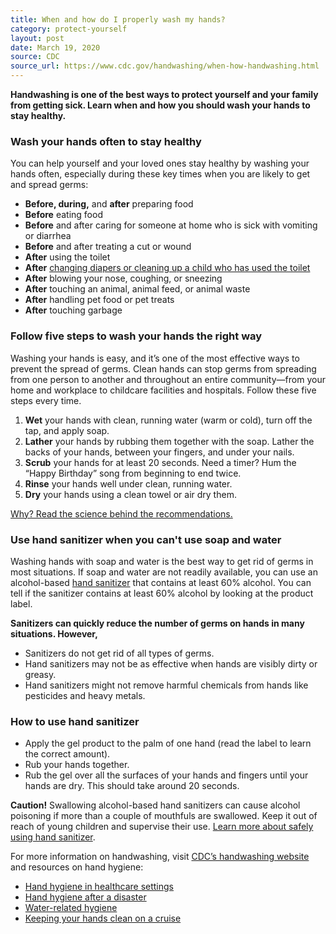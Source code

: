 ```yaml
---
title: When and how do I properly wash my hands?
category: protect-yourself
layout: post
date: March 19, 2020
source: CDC
source_url: https://www.cdc.gov/handwashing/when-how-handwashing.html
---
```


**Handwashing is one of the best ways to protect yourself and your family from getting sick. Learn when and how you should wash your hands to stay healthy.**

### Wash your hands often to stay healthy

You can help yourself and your loved ones stay healthy by washing your hands often, especially during these key times when you are likely to get and spread germs:
* **Before, during,** and **after** preparing food
* **Before** eating food
* **Before** and after caring for someone at home who is sick with vomiting or diarrhea
* **Before** and after treating a cut or wound
* **After** using the toilet
* **After** [changing diapers or cleaning up a child who has used the toilet](https://www.cdc.gov/healthywater/hygiene/diapering/index.html)
* **After** blowing your nose, coughing, or sneezing
* **After** touching an animal, animal feed, or animal waste
* **After** handling pet food or pet treats
* **After** touching garbage

### Follow five steps to wash your hands the right way

Washing your hands is easy, and it’s one of the most effective ways to prevent the spread of germs. Clean hands can stop germs from spreading from one person to another and throughout an entire community—from your home and workplace to childcare facilities and hospitals.
Follow these five steps every time.
1. **Wet** your hands with clean, running water (warm or cold), turn off the tap, and apply soap.
2. **Lather** your hands by rubbing them together with the soap. Lather the backs of your hands, between your fingers, and under your nails.
3. **Scrub** your hands for at least 20 seconds. Need a timer? Hum the “Happy Birthday” song from beginning to end twice.
4. **Rinse** your hands well under clean, running water.
5. **Dry** your hands using a clean towel or air dry them.

[Why? Read the science behind the recommendations.](https://www.cdc.gov/handwashing/show-me-the-science-handwashing.html)

### Use hand sanitizer when you can't use soap and water

Washing hands with soap and water is the best way to get rid of germs in most situations. If soap and water are not readily available, you can use an alcohol-based [hand sanitizer](https://www.cdc.gov/handwashing/show-me-the-science-hand-sanitizer.html) that contains at least 60% alcohol. You can tell if the sanitizer contains at least 60% alcohol by looking at the product label.

**Sanitizers can quickly reduce the number of germs on hands in many situations. However,**
* Sanitizers do not get rid of all types of germs.
* Hand sanitizers may not be as effective when hands are visibly dirty or greasy.
* Hand sanitizers might not remove harmful chemicals from hands like pesticides and heavy metals.

### How to use hand sanitizer

* Apply the gel product to the palm of one hand (read the label to learn the correct amount).
* Rub your hands together.
* Rub the gel over all the surfaces of your hands and fingers until your hands are dry. This should take around 20 seconds.

**Caution!** Swallowing alcohol-based hand sanitizers can cause alcohol poisoning if more than a couple of mouthfuls are swallowed. Keep it out of reach of young children and supervise their use. [Learn more about safely using hand sanitizer](https://www.cdc.gov/handwashing/show-me-the-science-hand-sanitizer.html#swallowing).

For more information on handwashing, visit [CDC’s handwashing website](https://www.cdc.gov/handwashing/index.html) and resources on hand hygiene:
- [Hand hygiene in healthcare settings](https://www.cdc.gov/handhygiene/index.html)
- [Hand hygiene after a disaster](https://www.cdc.gov/disasters/floods/sanitation.html)
- [Water-related hygiene](https://www.cdc.gov/healthywater/hygiene/index.html)
- [Keeping your hands clean on a cruise](https://www.cdc.gov/nceh/vsp/pub/Handwashing/HandwashingTips.htm)